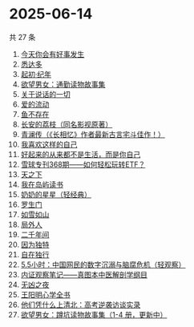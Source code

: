 # 2025-06-14

共 27 条

<!-- BEGIN WEREAD -->
<!-- 最后更新时间 2025-06-14 16:20:13 +0800 -->
1. [今天你会有好事发生](https://weread.qq.com/web/bookDetail/804321f0813ab9fe2g010f74)
1. [悉达多](https://weread.qq.com/web/bookDetail/dac326e0813ab9fcbg014003)
1. [起初·纪年](https://weread.qq.com/web/bookDetail/dd6324f0813ab9f97g019a24)
1. [欲望男女：通勤读物故事集](https://weread.qq.com/web/bookDetail/2d832460813ab9fe2g01637a)
1. [关于说话的一切](https://weread.qq.com/web/bookDetail/10132d20813ab77a6g012034)
1. [爱的流动](https://weread.qq.com/web/bookDetail/ac532c10813aba023g01404d)
1. [鱼不存在](https://weread.qq.com/web/bookDetail/0af32760813ab798cg01135c)
1. [长安的荔枝（同名影视原著）](https://weread.qq.com/web/bookDetail/cc932860813ab67c2g014597)
1. [青澜传（《长相忆》作者最新古言宅斗佳作！）](https://weread.qq.com/web/bookDetail/b9c32090813ab9ff1g01965a)
1. [我喜欢这样的自己](https://weread.qq.com/web/bookDetail/13e32040813ab9f22g01547d)
1. [好起来的从来都不是生活，而是你自己](https://weread.qq.com/web/bookDetail/28032050813ab8649g016c07)
1. [雪球专刊368期——如何轻松玩转ETF？](https://weread.qq.com/web/bookDetail/95c32b30813aba085g017173)
1. [天之下](https://weread.qq.com/web/bookDetail/4de326a0721770aa4de95f4)
1. [我在岛屿读书](https://weread.qq.com/web/bookDetail/e5632100813ab8ea2g01327c)
1. [奶奶的星星（轻经典）](https://weread.qq.com/web/bookDetail/37b32230813ab9c1bg0186bf)
1. [罗生门](https://weread.qq.com/web/bookDetail/15b32760813ab9f9ag0103c2)
1. [如雪如山](https://weread.qq.com/web/bookDetail/b6232ea0729dc73eb62a3c2)
1. [局外人](https://weread.qq.com/web/bookDetail/1e8327a0813ab9f50g010600)
1. [二千年间](https://weread.qq.com/web/bookDetail/9ee32080813aba048g015683)
1. [因为独特](https://weread.qq.com/web/bookDetail/55e32900813ab9640g017ec0)
1. [自在独行](https://weread.qq.com/web/bookDetail/77f320d0813ab7d74g017e0e)
1. [5.5小时：中国网民的数字沉溺与脑腐危机（轻观察）](https://weread.qq.com/web/bookDetail/97a32ca0813ab9fa9g011104)
1. [内证观察笔记——真图本中医解剖学纲目](https://weread.qq.com/web/bookDetail/e7032f40813ab7c9cg0197a2)
1. [无凶之夜](https://weread.qq.com/web/bookDetail/1fb32f40813aba021g01336f)
1. [王阳明心学全书](https://weread.qq.com/web/bookDetail/6f9327205977586f9b409d6)
1. [他们凭什么上清北：高考逆袭访谈实录](https://weread.qq.com/web/bookDetail/19632920813aba03dg018bc6)
1. [欲望男女：蹲坑读物故事集（1-4 册，更新中）](https://weread.qq.com/web/bookDetail/849323e0813ab9f7fg011847)
<!-- END WEREAD -->